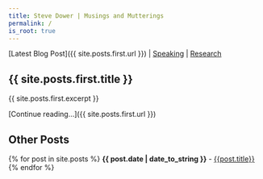 ```yaml
---
title: Steve Dower | Musings and Mutterings
permalink: /
is_root: true
---
```


[Latest Blog Post]({{ site.posts.first.url }}) | [Speaking](/speaking) | [Research](/research)

## {{ site.posts.first.title }}

{{ site.posts.first.excerpt }}

[Continue reading...]({{ site.posts.first.url }})

## Other Posts

{% for post in site.posts %}
<strong>{{ post.date | date_to_string }}</strong> - [{{post.title}}]({{post.url}})
{% endfor %}
